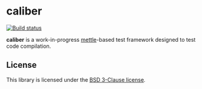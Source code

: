 # caliber

[![Build status][ci-image]][ci-link]

**caliber** is a work-in-progress [mettle][mettle]-based test framework designed
to test code compilation.

## License

This library is licensed under the [BSD 3-Clause license](LICENSE).

[ci-image]: https://github.com/jimporter/caliber/actions/workflows/build.yml/badge.svg
[ci-link]: https://github.com/jimporter/caliber/actions/workflows/build.yml?query=branch%3Amaster
[mettle]: https://github.com/jimporter/mettle
